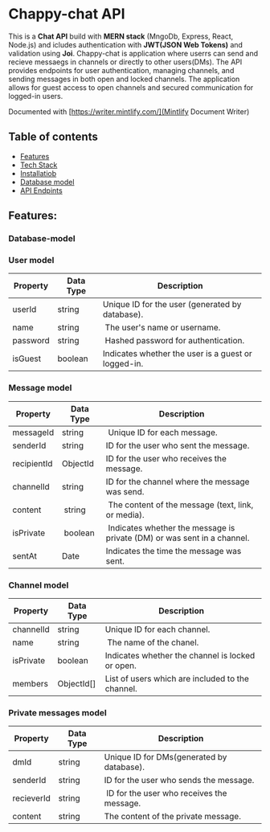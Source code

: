 # Chappy-chat API

This is a **Chat API** build with  **MERN stack** (MngoDb, Express, React, Node.js) and icludes authentication with **JWT(JSON Web Tokens)** and validation using **Joi**. Chappy-chat is application where userrs can send and recieve messaegs in channels or directly to other users(DMs). The API provides endpoints for user authentication, managing channels, and sending messages in both open and locked channels. The application allows for guest access to open channels and secured communication for logged-in users.

Documented with [https://writer.mintlify.com/](Mintlify Document Writer)

## Table of contents

-  [Features](#features)
-  [Tech Stack](#tech-stack)
-  [Installatiob](#installation)
-  [Database model](#database-model)
-  [API Endpints](#api-endpoints)

## Features:


### Database-model
### User model 

| Property | Data Type | Description |
| --- | --- | --- |
| userId | string | Unique ID for the user (generated by database). |
| name | string | The user's name or username. |
| password | string | Hashed password for authentication. |
| isGuest | boolean | Indicates whether the user is a guest or logged-in. |

### Message model 

| Property | Data Type | Description |
| --- | --- | --- |
| messageId | string | Unique ID for each message. | 
| senderId | string | ID for the user who sent the message. |
| recipientId| ObjectId | ID for the user who receives the message.
| channelId | string | ID for the channel where the message was send. |
| content | string | The content of the message (text, link, or media). |
| isPrivate | boolean | Indicates whether the message is private (DM) or was sent in a channel. |
| sentAt | Date | Indicates the time the  message was sent. |

### Channel model

| Property | Data Type | Description |
| --- | --- | --- |
| channelId | string | Unique ID for each channel. | 
| name | string | The name of the chanel. |
| isPrivate | boolean | Indicates whether the channel is locked or open. |
| members | ObjectId[] | List of users which are included to the channel. |


### Private messages model

| Property | Data Type | Description |
| --- | --- | --- |
| dmId | string | Unique ID for DMs(generated by database). |
| senderId | string | ID for the user who sends the message. |
| recieverId | string | ID for the user who receives the message. |
| content | string | The content of the private message. |

